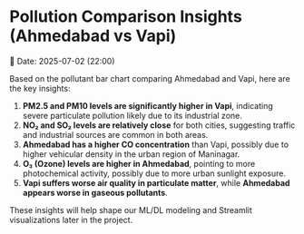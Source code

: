 # Pollution Comparison Insights (Ahmedabad vs Vapi)
📅 Date: 2025-07-02 (22:00)

Based on the pollutant bar chart comparing Ahmedabad and Vapi, here are the key insights:

1. **PM2.5 and PM10 levels are significantly higher in Vapi**, indicating severe particulate pollution likely due to its industrial zone.
2. **NO₂ and SO₂ levels are relatively close** for both cities, suggesting traffic and industrial sources are common in both areas.
3. **Ahmedabad has a higher CO concentration** than Vapi, possibly due to higher vehicular density in the urban region of Maninagar.
4. **O₃ (Ozone) levels are higher in Ahmedabad**, pointing to more photochemical activity, possibly due to more urban sunlight exposure.
5. **Vapi suffers worse air quality in particulate matter**, while **Ahmedabad appears worse in gaseous pollutants**.

These insights will help shape our ML/DL modeling and Streamlit visualizations later in the project.
